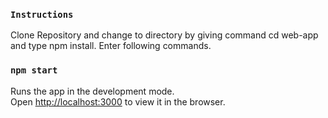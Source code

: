 ### `Instructions`

Clone Repository and change to directory by giving command cd web-app and type npm install. Enter following commands.

### `npm start`

Runs the app in the development mode.\
Open [http://localhost:3000](http://localhost:3000) to view it in the browser.



